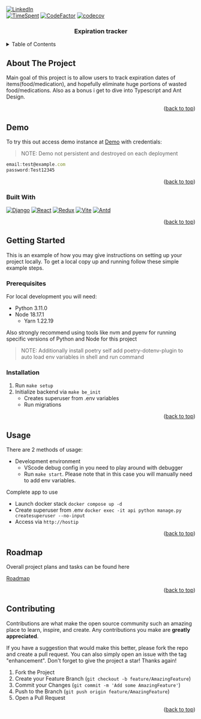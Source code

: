 <a name="readme-top"></a>

[![LinkedIn][linkedin-shield]][linkedin-url]
<br />
[![TimeSpent][Wakatime-shield]][Wakatime-shield]
[![CodeFactor](https://www.codefactor.io/repository/github/homelabhq/expiration-tracker/badge)](https://www.codefactor.io/repository/github/homelabhq/expiration-tracker)
[![codecov](https://codecov.io/github/HomeLabHQ/expiration-tracker/graph/badge.svg?token=7KECP9M2IS)](https://codecov.io/github/HomeLabHQ/expiration-tracker)

<div align="center">
  <h3 align="center">Expiration tracker</h3>
</div>

<details>
  <summary>Table of Contents</summary>
  <ol>
    <li>
      <a href="#about-the-project">About The Project</a>
      <a href="#demo">Demo</a>
      <ul>
        <li><a href="#built-with">Built With</a></li>
      </ul>
    </li>
    <li>
      <a href="#getting-started">Getting Started</a>
      <ul>
        <li><a href="#prerequisites">Prerequisites</a></li>
        <li><a href="#installation">Installation</a></li>
      </ul>
    </li>
    <li><a href="#usage">Usage</a></li>
    <li><a href="#roadmap">Roadmap</a></li>
    <li><a href="#contributing">Contributing</a></li>
  </ol>
</details>

## About The Project

Main goal of this project is to allow users to track expiration dates of items(food/medication),
and hopefully eliminate huge portions of wasted food/medications.
Also as a bonus i get to dive into Typescript and Ant Design.

<p align="right">(<a href="#readme-top">back to top</a>)</p>

## Demo

To try this out access demo instance at [Demo]
with credentials:

> NOTE: Demo not persistent and destroyed on each deployment

```js
email:test@example.com
password:Test12345
```

<p align="right">(<a href="#readme-top">back to top</a>)</p>

### Built With

[![Django][Django]][Django-url]
[![React][React.js]][React-url]
[![Redux][Redux]][Redux-url]
[![Vite][Vite]][Vite-url]
[![Antd][Antd]][Antd-url]

<p align="right">(<a href="#readme-top">back to top</a>)</p>

## Getting Started

This is an example of how you may give instructions on setting up your project locally.
To get a local copy up and running follow these simple example steps.

### Prerequisites

For local development you will need:

- Python 3.11.0
- Node 18.17.1
  - Yarn 1.22.19

Also strongly recommend using tools like nvm and pyenv for running specific versions of Python and Node for this project

> NOTE: Additionally install poetry self add poetry-dotenv-plugin to auto load env variables in shell and run command

### Installation

1. Run `make setup`
2. Initialize backend via `make be_init`
   - Creates superuser from .env variables
   - Run migrations

<p align="right">(<a href="#readme-top">back to top</a>)</p>

## Usage

There are 2 methods of usage:

- Development environment
  - VScode debug config in you need to play around with debugger
  - Run `make start`. Please note that in this case you will manually need to add env variables.

Complete app to use

- Launch docker stack `docker compose up -d`
- Create superuser from .env `docker exec -it api python manage.py createsuperuser --no-input`
- Access via `http://hostip`

<p align="right">(<a href="#readme-top">back to top</a>)</p>

## Roadmap

Overall project plans and tasks can be found here

[Roadmap](https://github.com/orgs/HomeLabHQ/projects/4/views/3)

<p align="right">(<a href="#readme-top">back to top</a>)</p>

## Contributing

Contributions are what make the open source community such an amazing place to learn,
inspire, and create. Any contributions you make are **greatly appreciated**.

If you have a suggestion that would make this better, please fork the repo and create a
pull request. You can also simply open an issue with the tag "enhancement".
Don't forget to give the project a star! Thanks again!

1. Fork the Project
2. Create your Feature Branch (`git checkout -b feature/AmazingFeature`)
3. Commit your Changes (`git commit -m 'Add some AmazingFeature'`)
4. Push to the Branch (`git push origin feature/AmazingFeature`)
5. Open a Pull Request

<p align="right">(<a href="#readme-top">back to top</a>)</p>

[linkedin-shield]: https://img.shields.io/badge/-LinkedIn-black.svg?style=for-the-badge&logo=linkedin&colorB=555
[linkedin-url]: https://linkedin.com/in/oleksandr-korol/
[React.js]: https://img.shields.io/badge/React-20232A?style=for-the-badge&logo=react&logoColor=61DAFB
[React-url]: https://reactjs.org/
[Antd]: https://img.shields.io/badge/antd-20232A?style=for-the-badge&logo=antdesign&logoColor=61DAFB
[antd-url]: https://ant.design/
[redux]: https://img.shields.io/badge/Redux%20toolkit-20232A?style=for-the-badge&logo=redux&logoColor=61DAFB
[redux-url]: https://reactjs.org/
[Vite]: https://img.shields.io/badge/Vite-20232A?style=for-the-badge&logo=vite&logoColor=61DAFB
[Vite-url]: https://vitejs.dev/
[Django]: https://img.shields.io/badge/Django-20232A?style=for-the-badge&logo=django&logoColor=61DAFB
[Django-url]: https://www.djangoproject.com/
[Wakatime-shield]: https://wakatime.com/badge/user/b235aad2-892a-4e83-b8c3-a6cc36bc4cf4/project/9e8caf94-21bb-4372-9c1e-00e07136d2d3.svg
[Demo]: https://g9l1dqnl-8023.euw.devtunnels.ms/
